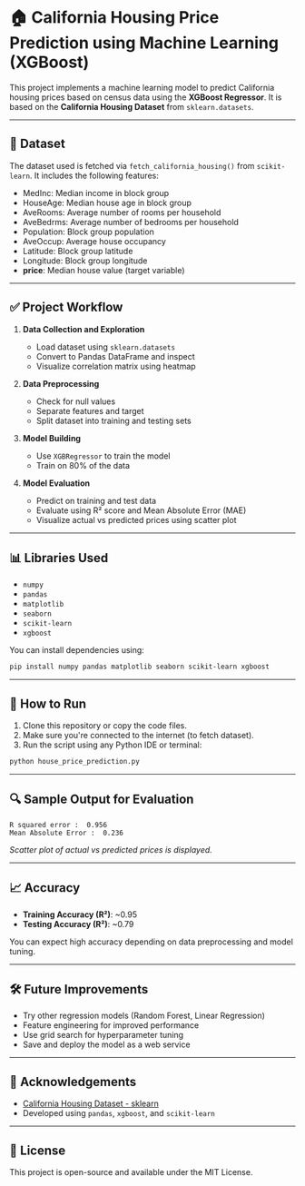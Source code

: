 
# 🏠 California Housing Price Prediction using Machine Learning (XGBoost)

This project implements a machine learning model to predict California housing prices based on census data using the **XGBoost Regressor**. It is based on the **California Housing Dataset** from `sklearn.datasets`.

---

## 📂 Dataset

The dataset used is fetched via `fetch_california_housing()` from `scikit-learn`. It includes the following features:

- MedInc: Median income in block group  
- HouseAge: Median house age in block group  
- AveRooms: Average number of rooms per household  
- AveBedrms: Average number of bedrooms per household  
- Population: Block group population  
- AveOccup: Average house occupancy  
- Latitude: Block group latitude  
- Longitude: Block group longitude  
- **price**: Median house value (target variable)

---

## ✅ Project Workflow

1. **Data Collection and Exploration**
   - Load dataset using `sklearn.datasets`
   - Convert to Pandas DataFrame and inspect
   - Visualize correlation matrix using heatmap

2. **Data Preprocessing**
   - Check for null values
   - Separate features and target
   - Split dataset into training and testing sets

3. **Model Building**
   - Use `XGBRegressor` to train the model
   - Train on 80% of the data

4. **Model Evaluation**
   - Predict on training and test data
   - Evaluate using R² score and Mean Absolute Error (MAE)
   - Visualize actual vs predicted prices using scatter plot

---

## 📊 Libraries Used

- `numpy`  
- `pandas`  
- `matplotlib`  
- `seaborn`  
- `scikit-learn`  
- `xgboost`

You can install dependencies using:

```bash
pip install numpy pandas matplotlib seaborn scikit-learn xgboost
```

---

## 🚀 How to Run

1. Clone this repository or copy the code files.
2. Make sure you're connected to the internet (to fetch dataset).
3. Run the script using any Python IDE or terminal:

```bash
python house_price_prediction.py
```

---

## 🔍 Sample Output for Evaluation

```
R squared error :  0.956
Mean Absolute Error :  0.236
```

*Scatter plot of actual vs predicted prices is displayed.*

---

## 📈 Accuracy

- **Training Accuracy (R²)**: ~0.95  
- **Testing Accuracy (R²)**: ~0.79

You can expect high accuracy depending on data preprocessing and model tuning.

---

## 🛠️ Future Improvements

- Try other regression models (Random Forest, Linear Regression)
- Feature engineering for improved performance
- Use grid search for hyperparameter tuning
- Save and deploy the model as a web service

---

## 🙌 Acknowledgements

- [California Housing Dataset - sklearn](https://scikit-learn.org/stable/modules/generated/sklearn.datasets.fetch_california_housing.html)
- Developed using `pandas`, `xgboost`, and `scikit-learn`

---

## 📜 License

This project is open-source and available under the MIT License.

